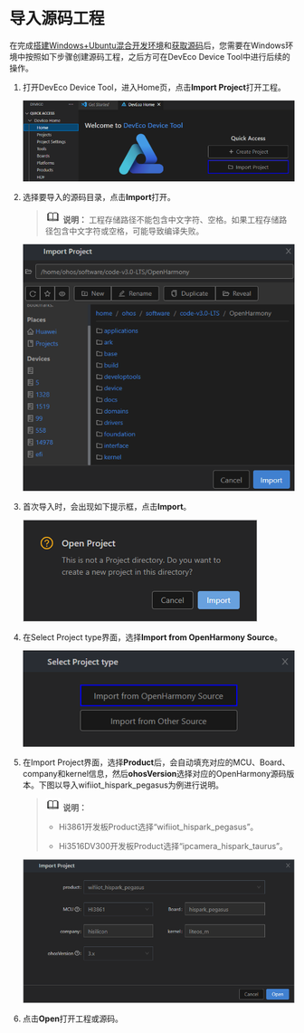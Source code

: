 # 导入源码工程


在完成[搭建Windows+Ubuntu混合开发环境](../quick-start/quickstart-ide-lite-env-setup-win-ubuntu.md)和[获取源码](../quick-start/quickstart-ide-lite-sourcecode-acquire.md)后，您需要在Windows环境中按照如下步骤创建源码工程，之后方可在DevEco Device Tool中进行后续的操作。


1. 打开DevEco Device Tool，进入Home页，点击**Import Project**打开工程。

   ![zh-cn_image_0000001278358765](figures/zh-cn_image_0000001278358765.png)

2. 选择要导入的源码目录，点击**Import**打开。
   > ![icon-note.gif](public_sys-resources/icon-note.gif) **说明：**
   > 工程存储路径不能包含中文字符、空格。如果工程存储路径包含中文字符或空格，可能导致编译失败。

   ![zh-cn_image_0000001271477045](figures/zh-cn_image_0000001271477045.png)

3. 首次导入时，会出现如下提示框，点击**Import**。

   ![zh-cn_image_0000001314157517](figures/zh-cn_image_0000001314157517.png)

4. 在Select Project type界面，选择**Import from OpenHarmony Source**。

   ![zh-cn_image_0000001215743910](figures/zh-cn_image_0000001215743910.png)

5. 在Import Project界面，选择**Product**后，会自动填充对应的MCU、Board、company和kernel信息，然后**ohosVersion**选择对应的OpenHarmony源码版本。下图以导入wifiiot_hispark_pegasus为例进行说明。
   > ![icon-note.gif](public_sys-resources/icon-note.gif) **说明：**
   > - Hi3861开发板Product选择“wifiiot_hispark_pegasus”。
   > 
   > - Hi3516DV300开发板Product选择“ipcamera_hispark_taurus”。

   ![zh-cn_image_0000001271237241](figures/zh-cn_image_0000001271237241.png)

6. 点击**Open**打开工程或源码。
